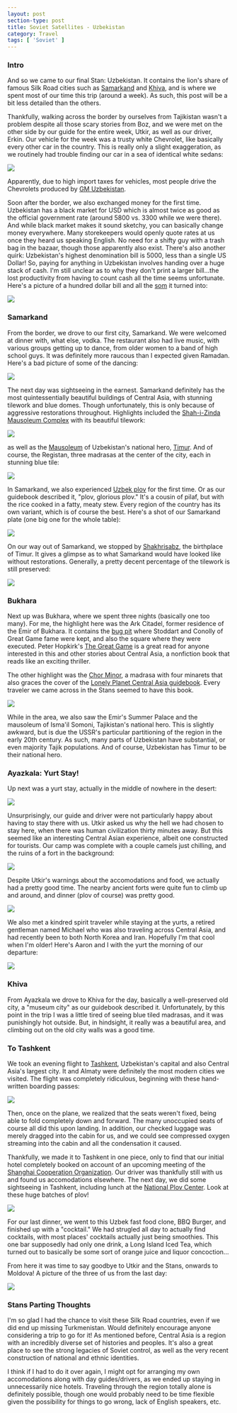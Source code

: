 ```yaml
---
layout: post
section-type: post
title: Soviet Satellites - Uzbekistan
category: Travel
tags: [ 'Soviet' ]
---
```


### Intro

And so we came to our final Stan: Uzbekistan. It contains the lion's share
of famous Silk Road cities such as
[Samarkand](https://en.wikipedia.org/wiki/Samarkand) and
[Khiva](https://en.wikipedia.org/wiki/Khiva),
and is where we spent most of our time this trip (around a week). As such,
this post will be a bit less detailed than the others.

Thankfully, walking across the border by ourselves from Tajikistan
wasn't a problem despite all those scary stories from Boz, and
we were met on the other side by our guide for the entire
week, Utkir, as well as our driver, Erkin. Our vehicle for the week was a
trusty white Chevrolet, like basically every other car in the country.
This is really only a slight exaggeration, as we routinely had trouble finding
our car in a sea of identical white sedans:

![](https://dl.dropboxusercontent.com/s/2w5qe713vy9kemf/P6130188.JPG?dl=0)

Apparently, due to high import taxes for vehicles, most people drive the
Chevrolets produced by
[GM Uzbekistan](https://en.wikipedia.org/wiki/GM_Uzbekistan).

Soon after the border, we also exchanged money for the first time. Uzbekistan
has a black market for USD which is almost twice as good as the official
government rate (around 5800 vs. 3300 while we were there). And while black
market makes it sound sketchy, you can basically change money everywhere.
Many storekeepers would openly quote rates at us once they heard
us speaking English. No need for a shifty guy with a trash bag in the bazaar,
though those apparently also exist. There's also another quirk:
Uzbekistan's highest
denomination bill is 5000, less than a single US Dollar! So, paying for anything
in Uzbekistan involves handing over a huge stack of cash. I'm still unclear
as to why they don't print a larger bill...the lost productivity from having
to count cash all the time seems unfortunate. Here's a picture of a hundred
dollar bill and all the [som](https://en.wikipedia.org/wiki/Uzbekistani_som)
it turned into:

![](https://dl.dropboxusercontent.com/s/d143vfvbg86g239/P6120115.JPG?dl=0)

### Samarkand

From the border, we drove to our first city, Samarkand. We were welcomed at
dinner with, what else, vodka. The restaurant also had live music, with various
groups getting up to dance, from older women to a band of high school guys.
It was definitely more raucous than I expected given Ramadan.
Here's a bad picture of some of the dancing:

![](https://dl.dropboxusercontent.com/s/pyycpcegqc8ytue/P6120119.JPG?dl=0)

The next day was sightseeing in the earnest. Samarkand definitely has the
most quintessentially beautiful buildings of Central Asia, with stunning
tilework and blue domes. Though unfortunately, this is only because of
aggressive restorations throughout. Highlights included the
[Shah-i-Zinda Mausoleum Complex](https://en.wikipedia.org/wiki/Shah-i-Zinda)
with its beautiful tilework:

![](https://dl.dropboxusercontent.com/s/7mm98ycgh0wc2bu/P6130162Edit.jpg?dl=0)

as well as the [Mausoleum](https://en.wikipedia.org/wiki/Gur-e-Amir)
of Uzbekistan's national hero, [Timur](https://en.wikipedia.org/wiki/Timur).
And of course, the Registan, three madrasas at the center of the city,
each in stunning blue tile:

![](https://dl.dropboxusercontent.com/s/65gr19870scfuht/P6130032.JPG?dl=0)

In Samarkand, we also experienced
[Uzbek plov](https://munchies.vice.com/en/recipes/uzbek-plov)
for the first time. Or as our guidebook described it, "plov, glorious plov."
It's a cousin of pilaf, but with the rice cooked in a fatty, meaty stew.
Every region of the country has its own variant, which is of course the best.
Here's a shot of our Samarkand plate (one big one for the whole table):

![](https://dl.dropboxusercontent.com/s/q2fjqxoe0t2fggj/P6130197.JPG?dl=0)

On our way out of Samarkand, we stopped by
[Shakhrisabz](https://en.wikipedia.org/wiki/Shahrisabz), the birthplace of
Timur. It gives a glimpse as to what Samarkand would have looked like without
restorations. Generally, a pretty decent percentage of the tilework is still
preserved:

![](https://dl.dropboxusercontent.com/s/pgxv772xfgqns7d/P6140007.JPG?dl=0)

### Bukhara

Next up was Bukhara, where we spent three nights (basically one too
many). For me, the highlight here was the Ark Citadel, former residence
of the Emir of Bukhara. It contains the
[bug pit](https://www.vice.com/read/brutality-report-knowledge-of-the-bug-pit)
where Stoddart and Conolly of Great Game fame were kept, and also the
square where they were executed. Peter Hopkirk's
[The Great Game](https://en.wikipedia.org/wiki/The_Great_Game_(Peter_Hopkirk_book))
is a great read for anyone interested in this and other stories about
Central Asia, a nonfiction book that reads like an exciting thriller.

The other highlight was the
[Chor Minor](http://www.advantour.com/uzbekistan/bukhara/chor.htm),
a madrasa with four minarets that also graces the cover of the
[Lonely Planet Central Asia guidebook](https://www.amazon.com/Lonely-Planet-Central-Travel-Guide/dp/1741799538).
Every traveler we came across in the Stans seemed to have this book.

![](https://dl.dropboxusercontent.com/s/5tzmhbnkosaoqpe/P6160035.JPG?dl=0)

While in the area, we also saw the Emir's Summer Palace and the mausoleum
of Isma'il Somoni, Tajikistan's national hero. This is slightly awkward,
but is due the USSR's particular partitioning of the region in the
early 20th century.
As such, many parts of Uzbekistan have substantial, or even majority
Tajik populations. And of course, Uzbekistan has Timur to be their
national hero.

### Ayazkala: Yurt Stay!

Up next was a yurt stay, actually in the middle of nowhere in the desert:

![](https://dl.dropboxusercontent.com/s/wm5gbqkq0wcooth/P6170056.JPG?dl=0)

Unsurprisingly, our guide and driver were not particularly happy about
having to stay there with us. Utkir
asked us why the hell we had chosen to stay here, when there was human
civilization thirty minutes away. But this seemed like an interesting Central
Asian experience, albeit one constructed for tourists. Our camp was complete
with a couple camels just chilling, and the ruins of a fort in the background:

![](https://dl.dropboxusercontent.com/s/g8hekdsnsteona6/P6170088.JPG?dl=0)

Despite Utkir's warnings about the accomodations and food, we actually had
a pretty good time. The nearby ancient forts were quite
fun to climb up and around, and dinner (plov of course) was pretty good.

![](https://dl.dropboxusercontent.com/s/lp1l6hxdm1u9ht0/P6170063.JPG?dl=0)

We also met a kindred spirit traveler while staying at the yurts,
a retired gentleman named Michael who was also traveling across
Central Asia, and had recently been to both North Korea and Iran.
Hopefully I'm that cool when I'm older! Here's Aaron and I with the yurt
the morning of our departure:

![](https://dl.dropboxusercontent.com/s/e62tt88w5r83x2d/P6170098.JPG?dl=0)

### Khiva

From Ayazkala we drove to Khiva for the day, basically a well-preserved
old city, a "museum city" as our guidebook described it. Unfortunately, by
this point in the trip I was a little tired of seeing blue tiled madrasas,
and it was punishingly hot outside. But, in hindsight, it really was a beautiful
area, and climbing out on the old city walls was a good time. 

### To Tashkent

We took an evening flight to
[Tashkent](https://en.wikipedia.org/wiki/Tashkent), Uzbekistan's capital
and also Central Asia's largest city. It and Almaty were definitely the most
modern cities we visited. The flight was completely ridiculous, beginning with
these hand-written boarding passes:

![](https://dl.dropboxusercontent.com/s/4zv3o8mj2ij9n04/P6180144.JPG?dl=0)

Then, once on the plane, we realized that the seats weren't fixed, being
able to fold completely down and forward. The many unoccupied seats of course
all did this upon landing. In addition, our checked luggage was merely dragged
into the cabin for us, and we could see compressed oxygen streaming into the
cabin and all the condensation it caused.

Thankfully, we made it to Tashkent in one piece, only to find that our initial
hotel completely booked on account of an upcoming meeting of the
[Shanghai Cooperation Organization](https://en.wikipedia.org/wiki/Shanghai_Cooperation_Organisation).
Our driver was thankfully still with us and found us accomodations elsewhere.
The next day, we did some sightseeing in Tashkent, including lunch at the
[National Plov Center](https://www.finedininglovers.com/blog/culinary-stops/central-asia-plov-center-uzbekistan/).
Look at these huge batches of plov!

![](https://dl.dropboxusercontent.com/s/uxue0bcp4az2drz/P6190162.JPG?dl=0)

For our last dinner, we went to this Uzbek fast food clone, BBQ Burger,
and finished up with a "cocktail." We had strugled all day to actually find
cocktails, with most places' cocktails actually just being smoothies.
This one bar supposedly had only one drink, a Long Island Iced Tea, which turned
out to basically be some sort of orange juice and liquor concoction...

From here it was time to say goodbye to Utkir and the Stans, onwards to
Moldova! A picture of the three of us from the last day:

![](https://dl.dropboxusercontent.com/s/acp5d60pv21qdrd/P6190178.JPG?dl=0)

### Stans Parting Thoughts

I'm so glad I had the chance to visit these Silk Road countries, even if we did
end up missing Turkmenistan. Would definitely encourage anyone considering
a trip to go for it! As mentioned before, Central Asia is a region with an
incredibly diverse set of histories and peoples. It's also a
great place to see the strong legacies of Soviet control, as well as the very
recent construction of national and ethnic identities.

I think if I had to do it over again, I might opt for
arranging my own accomodations along with day guides/drivers, as we ended up
staying in unnecessarily nice hotels. Traveling through the region totally
alone is definitely possible, though one would probably need to be time flexible
given the possibility for things to go wrong, lack of English speakers, etc.
